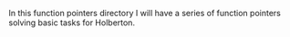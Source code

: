In this function pointers directory I will have a series of function pointers solving basic tasks for Holberton.
